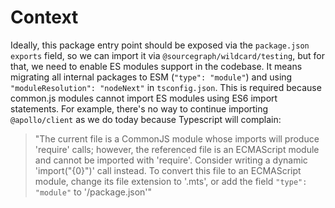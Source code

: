 # Context

Ideally, this package entry point should be exposed via the `package.json` `exports` field,
so we can import it via `@sourcegraph/wildcard/testing`, but for that, we need to enable ES modules
support in the codebase. It means migrating all internal packages to ESM (`"type": "module"`) and using
`"moduleResolution": "nodeNext"` in `tsconfig.json`. This is required because common.js modules
cannot import ES modules using ES6 import statements. For example, there's no way to continue importing
`@apollo/client` as we do today because Typescript will complain:

> "The current file is a CommonJS module whose imports will produce 'require' calls; however, the referenced file is an ECMAScript module and cannot be imported with 'require'. Consider writing a dynamic 'import(\"{0}\")' call instead. To convert this file to an ECMAScript module, change its file extension to '.mts', or add the field `"type": "module"` to '/package.json'"

